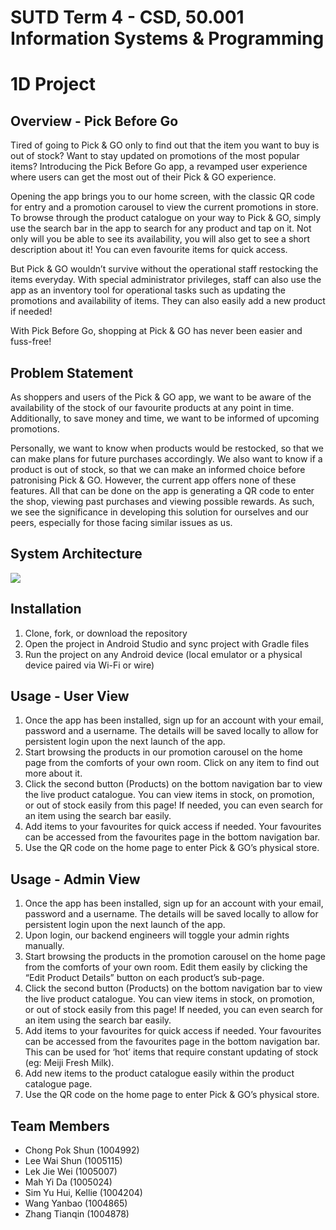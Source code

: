 # SUTD Term 4 - CSD, 50.001 Information Systems & Programming

# 1D Project

## Overview - Pick Before Go
Tired of going to Pick & GO only to find out that the item you want to buy is out of stock? Want to stay updated on promotions of the most popular items? Introducing the Pick Before Go app, a revamped user experience where users can get the most out of their Pick & GO experience.

Opening the app brings you to our home screen, with the classic QR code for entry and a promotion carousel to view the current promotions in store. To browse through the product catalogue on your way to Pick & GO, simply use the search bar in the app to search for any product and tap on it. Not only will you be able to see its availability, you will also get to see a short description about it! You can even favourite items for quick access.

But Pick & GO wouldn’t survive without the operational staff restocking the items everyday. With special administrator privileges, staff can also use the app as an inventory tool for operational tasks such as updating the promotions and availability of items. They can also easily add a new product if needed!

With Pick Before Go, shopping at Pick & GO has never been easier and fuss-free!

## Problem Statement
As shoppers and users of the Pick & GO app, we want to be aware of the availability of the stock of our favourite products at any point in time. Additionally, to save money and time, we want to be informed of upcoming promotions.

Personally, we want to know when products would be restocked, so that we can make plans for future purchases accordingly. We also want to know if a product is out of stock, so that we can make an informed choice before patronising Pick & GO. However, the current app offers none of these features. All that can be done on the app is generating a QR code to enter the shop, viewing past purchases and viewing possible rewards. As such, we see the significance in developing this solution for ourselves and our peers, especially for those facing similar issues as us.

## System Architecture
![](https://lh6.googleusercontent.com/b8gNZbwiCJ58GDJ4azt3NK7sX24lRmx1EOvgfmq0JOAoNxdnWPsaULEkXvr2g7IDHT0qNP5UfITKkuN_63CK77vs4RUpYyqCpos5wuV8uLE2vyFrtjL7zyCC62kciJWdbj50o6ig)


## Installation
1. Clone, fork, or download the repository
2. Open the project in Android Studio and sync project with Gradle files
3. Run the project on any Android device (local emulator or a physical device paired via Wi-Fi or wire)

## Usage - User View
1. Once the app has been installed, sign up for an account with your email, password and a username. The details will be saved locally to allow for persistent login upon the next launch of the app.
2. Start browsing the products in our promotion carousel on the home page from the comforts of your own room. Click on any item to find out more about it.
3. Click the second button (Products) on the bottom navigation bar to view the live product catalogue. You can view items in stock, on promotion, or out of stock easily from this page! If needed, you can even search for an item using the search bar easily.
4. Add items to your favourites for quick access if needed. Your favourites can be accessed from the favourites page in the bottom navigation bar.
5. Use the QR code on the home page to enter Pick & GO’s physical store.

## Usage - Admin View
1. Once the app has been installed, sign up for an account with your email, password and a username. The details will be saved locally to allow for persistent login upon the next launch of the app. 
2. Upon login, our backend engineers will toggle your admin rights manually.
3. Start browsing the products in the promotion carousel on the home page from the comforts of your own room. Edit them easily by clicking the “Edit Product Details” button on each product’s sub-page.
4. Click the second button (Products) on the bottom navigation bar to view the live product catalogue. You can view items in stock, on promotion, or out of stock easily from this page! If needed, you can even search for an item using the search bar easily. 
5. Add items to your favourites for quick access if needed. Your favourites can be accessed from the favourites page in the bottom navigation bar. This can be used for ‘hot’ items that require constant updating of stock (eg: Meiji Fresh Milk).
6. Add new items to the product catalogue easily within the product catalogue page. 
7. Use the QR code on the home page to enter Pick & GO’s physical store.

## Team Members
* Chong Pok Shun (1004992)
* Lee Wai Shun (1005115)
* Lek Jie Wei (1005007)
* Mah Yi Da (1005024)
* Sim Yu Hui, Kellie (1004204)
* Wang Yanbao (1004865)
* Zhang Tianqin (1004878)
